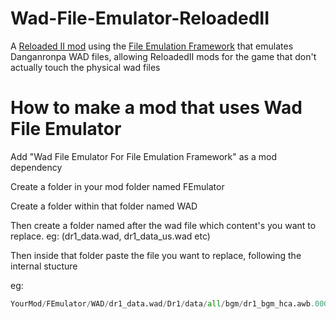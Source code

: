 # Wad-File-Emulator-ReloadedII

A [Reloaded II mod](https://github.com/Reloaded-Project/Reloaded-II) using the [File Emulation Framework](https://github.com/Sewer56/FileEmulationFramework) that emulates Danganronpa WAD files, allowing ReloadedII mods for the game that don't actually touch the physical wad files

# How to make a mod that uses Wad File Emulator
Add "Wad File Emulator For File Emulation Framework" as a mod dependency

Create a folder in your mod folder named FEmulator

Create a folder within that folder named WAD

Then create a folder named after the wad file which content's you want to replace. eg: (dr1_data.wad, dr1_data_us.wad etc)

Then inside that folder paste the file you want to replace, following the internal stucture

eg: 
```py
YourMod/FEmulator/WAD/dr1_data.wad/Dr1/data/all/bgm/dr1_bgm_hca.awb.00001.ogg
```
